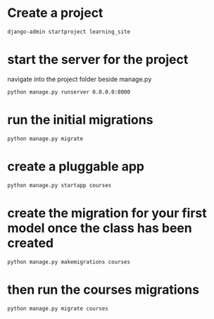 # Create a project

`django-admin startproject learning_site`

# start the server for the project

navigate into the project folder beside manage.py

`python manage.py runserver 0.0.0.0:8000`

# run the initial migrations

`python manage.py migrate`

# create a pluggable app

`python manage.py startapp courses`

# create the migration for your first model once the class has been created

`python manage.py makemigrations courses`

# then run the courses migrations

`python manage.py migrate courses`
